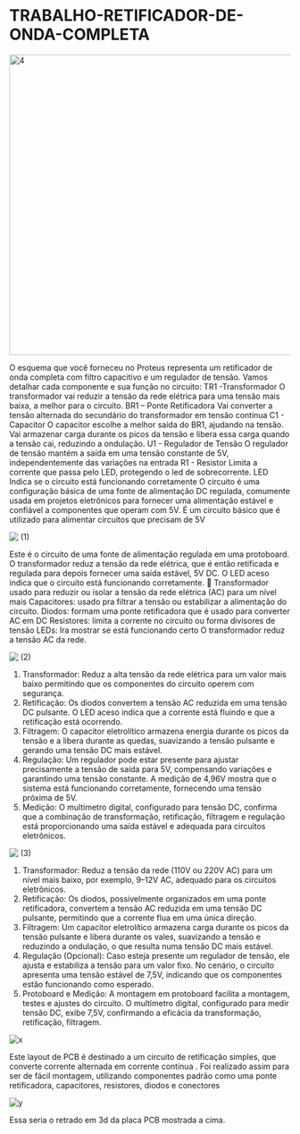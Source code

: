 # TRABALHO-RETIFICADOR-DE-ONDA-COMPLETA


<img width="538" alt="4" src="https://github.com/user-attachments/assets/a965110b-a8d8-46ee-87cb-8ffff98f2294" />

O esquema que você forneceu no Proteus representa um retificador de onda completa com filtro capacitivo e um regulador de tensão. Vamos detalhar cada componente e sua função no circuito:
TR1 -Transformador
O transformador vai reduzir a tensão da rede elétrica para uma tensão mais baixa, a melhor para o circuito. 
BR1 – Ponte Retificadora
Vai converter a tensão alternada do secundário do transformador em tensão contínua 
C1 - Capacitor 
O capacitor escolhe a melhor saída do BR1, ajudando na tensão. Vai armazenar carga durante os picos da tensão e libera essa carga quando a tensão cai, reduzindo a ondulação.
U1 - Regulador de Tensão
O regulador de tensão mantém a saída em uma tensão constante de 5V, independentemente das variações na entrada 
R1 - Resistor
Limita a corrente que passa pelo LED, protegendo o led de sobrecorrente.
LED
Indica se o circuito está funcionando corretamente 
O circuito é uma configuração básica de uma fonte de alimentação DC regulada, comumente usada em projetos eletrônicos para fornecer uma alimentação estável e confiável a componentes que operam com 5V.
É um circuito básico que é utilizado para alimentar circuitos que precisam de 5V


![󠀡 (1)](https://github.com/user-attachments/assets/52c88783-3a93-4d22-ad76-8bbf9c9faf3b)
 
Este é o circuito de uma fonte de alimentação regulada em uma protoboard. O transformador reduz a tensão da rede elétrica, que é então retificada e regulada para depois fornecer uma saída estável, 5V DC. O LED aceso indica que o circuito está funcionando corretamente. 🚀
Transformador usado para reduzir ou isolar a tensão da rede elétrica (AC) para um nível mais 
Capacitores: usado pra filtrar a tensão ou estabilizar a alimentação do circuito. 
Diodos: formam uma ponte retificadora que é usado para converter AC em DC 
Resistores: limita a corrente no circuito ou forma divisores de tensão 
LEDs: Ira mostrar se está funcionando certo
O transformador reduz a tensão AC da rede.


![󠀡 (2)](https://github.com/user-attachments/assets/201fb898-1182-4dc4-a0d0-d13936d8bdc4)

1.	Transformador: Reduz a alta tensão da rede elétrica para um valor mais baixo permitindo que os componentes do circuito operem com segurança.
2.	Retificação: Os diodos convertem a tensão AC reduzida em uma tensão DC pulsante. O LED aceso indica que a corrente está fluindo e que a retificação está ocorrendo.
3.	Filtragem: O capacitor eletrolítico armazena energia durante os picos da tensão e a libera durante as quedas, suavizando a tensão pulsante e gerando uma tensão DC mais estável.
4.	Regulação: Um regulador pode estar presente para ajustar precisamente a tensão de saída para 5V, compensando variações e garantindo uma tensão constante. A medição de 4,96V mostra que o sistema está funcionando corretamente, fornecendo uma tensão próxima de 5V.
5.	Medição: O multímetro digital, configurado para tensão DC, confirma que a combinação de transformação, retificação, filtragem e regulação está proporcionando uma saída estável e adequada para circuitos eletrônicos.


![󠀡 (3)](https://github.com/user-attachments/assets/67a76252-de7c-4099-b623-113ef46cb8f5)
 
1.	Transformador: Reduz a tensão da rede (110V ou 220V AC) para um nível mais baixo, por exemplo, 9–12V AC, adequado para os circuitos eletrônicos.
2.	Retificação: Os diodos, possivelmente organizados em uma ponte retificadora, convertem a tensão AC reduzida em uma tensão DC pulsante, permitindo que a corrente flua em uma única direção.
3.	Filtragem: Um capacitor eletrolítico armazena carga durante os picos da tensão pulsante e libera durante os vales, suavizando a tensão e reduzindo a ondulação, o que resulta numa tensão DC mais estável.
4.	Regulação (Opcional): Caso esteja presente um regulador de tensão, ele ajusta e estabiliza a tensão para um valor fixo. No cenário, o circuito apresenta uma tensão estável de 7,5V, indicando que os componentes estão funcionando como esperado.
5.	Protoboard e Medição: A montagem em protoboard facilita a montagem, testes e ajustes do circuito. O multímetro digital, configurado para medir tensão DC, exibe 7,5V, confirmando a eficácia da transformação, retificação, filtragem.

![x](https://github.com/user-attachments/assets/f59d47b9-4714-4634-b961-67bb426a7660)


Este layout de PCB é destinado a um circuito de retificação simples, que converte corrente alternada  em corrente contínua . Foi realizado assim para ser de fácil montagem, utilizando componentes padrão como uma ponte retificadora, capacitores, resistores, diodos e conectores 


![y](https://github.com/user-attachments/assets/ce5a675e-b0f5-485d-a063-41397e4fbc14)

Essa seria o retrado em 3d da placa PCB mostrada a cima.
